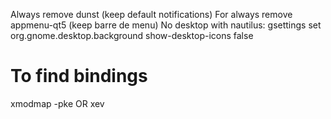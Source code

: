 Always remove dunst (keep default notifications)
For always remove appmenu-qt5 (keep barre de menu)
No desktop with nautilus: gsettings set org.gnome.desktop.background show-desktop-icons false

# To find bindings
xmodmap -pke
OR
xev
